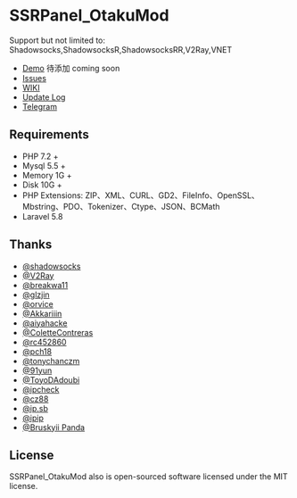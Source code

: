 # SSRPanel_OtakuMod
Support but not limited to: Shadowsocks,ShadowsocksR,ShadowsocksRR,V2Ray,VNET

- [Demo]( ) 待添加 coming soon
- [Issues](https://github.com/ZBrettonYe/OtakuPanel_SSR/issues)
- [WIKI](https://github.com/ZBrettonYe/OtakuPanel_SSR/wiki)
- [Update Log](https://github.com/ZBrettonYe/OtakuPanel_SSR/wiki/%E6%9B%B4%E6%96%B0%E6%97%A5%E5%BF%97)
- [Telegram](https://t.me/joinchat/GUrO5hZsT3FOd79HAa9pcA)

## Requirements
- PHP 7.2 +
- Mysql 5.5 +
- Memory 1G +
- Disk 10G +
- PHP Extensions: ZIP、XML、CURL、GD2、FileInfo、OpenSSL、Mbstring、PDO、Tokenizer、Ctype、JSON、BCMath
- Laravel 5.8

## Thanks
- [@shadowsocks](https://github.com/shadowsocks)
- [@V2Ray](https://www.v2ray.com)
- [@breakwa11](https://github.com/breakwa11)
- [@glzjin](https://github.com/esdeathlove)
- [@orvice](https://github.com/orvice)
- [@Akkariiin](https://github.com/shadowsocksrr)
- [@aiyahacke](https://github.com/aiyahacke)
- [@ColetteContreras](https://github.com/ColetteContreras)
- [@rc452860](https://github.com/rc452860)
- [@pch18](https://github.com/pch18)
- [@tonychanczm](https://github.com/tonychanczm)
- [@91yun](https://github.com/91yun)
- [@ToyoDAdoubi](https://github.com/ToyoDAdoubi)
- [@ipcheck](https://ipcheck.need.sh)
- [@cz88](http://www.cz88.net/index.shtml)
- [@ip.sb](https://www.ip.sb)
- [@ipip](https://www.ipip.net)
- [@Bruskyii Panda](https://github.com/ssrpanel)

## License

SSRPanel_OtakuMod also is open-sourced software licensed under the MIT license.
